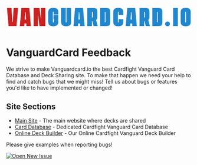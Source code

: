 [<img src="Logo (1).png" alt="VanguardCard" />](https://vanguardcard.io/)

# VanguardCard Feedback

We strive to make Vanguardcard.io the best Cardfight Vanguard Card Database and Deck Sharing site. To make that happen we need your help to find and catch bugs that we might miss! Tell us about bugs or features you'd like to have implemented or changed!


## Site Sections

* [Main Site](https://vanguardcard.io) - The main website where decks are shared
* [Card Database](https://vanguardcard.io/card-database/) - Dedicated Cardfight Vanguard Card Database
* [Online Deck Builder](https://vanguardcard.io/deckbuilder/) - Our Online Cardfight Vanguard Deck Builder

Please give examples when reporting bugs! 

[<img src="img/newissue.png" height="35" width="156" alt="Open New Issue" />](https://github.com/AlanOC91/VangardCard/issues/new)
